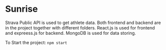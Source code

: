 # Sunrise

Strava Public API is used to get athlete data. Both frontend and backend are in the project together with different folders. React.js is used for frontend and expreess.js for backend.
MongoDB is used for data storing.

To Start the project:
`npm start`

